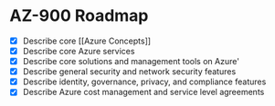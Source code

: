 # AZ-900 Roadmap
- [x] Describe core [[Azure Concepts]]
- [x] Describe core Azure services
- [x] Describe core solutions and management tools on Azure'
- [x] Describe general security and network security features
- [x] Describe identity, governance, privacy, and compliance features
- [x] Describe Azure cost management and service level agreements